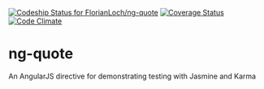 [ ![Codeship Status for FlorianLoch/ng-quote](https://www.codeship.io/projects/c75607e0-b152-0131-de7d-5ac845aaa9d8/status?branch=master)](https://www.codeship.io/projects/19953)
[![Coverage Status](https://coveralls.io/repos/FlorianLoch/ng-quote/badge.png)](https://coveralls.io/r/FlorianLoch/ng-quote)
[![Code Climate](https://codeclimate.com/github/FlorianLoch/ng-quote.png)](https://codeclimate.com/github/FlorianLoch/ng-quote)

ng-quote
========

An AngularJS directive for demonstrating testing with Jasmine and Karma
